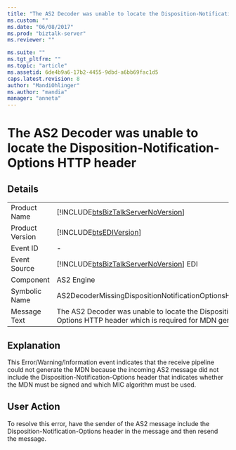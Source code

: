 ```yaml
---
title: "The AS2 Decoder was unable to locate the Disposition-Notification-Options HTTP header | Microsoft Docs"
ms.custom: ""
ms.date: "06/08/2017"
ms.prod: "biztalk-server"
ms.reviewer: ""

ms.suite: ""
ms.tgt_pltfrm: ""
ms.topic: "article"
ms.assetid: 6de4b9a6-17b2-4455-9dbd-a6bb69fac1d5
caps.latest.revision: 8
author: "MandiOhlinger"
ms.author: "mandia"
manager: "anneta"
---
```

# The AS2 Decoder was unable to locate the Disposition-Notification-Options HTTP header
## Details  
  
|                 |                                                                                                                             |
|-----------------|-----------------------------------------------------------------------------------------------------------------------------|
|  Product Name   |                     [!INCLUDE[btsBizTalkServerNoVersion](../includes/btsbiztalkservernoversion-md.md)]                      |
| Product Version |                                 [!INCLUDE[btsEDIVersion](../includes/btsediversion-md.md)]                                  |
|    Event ID     |                                                              -                                                              |
|  Event Source   |                   [!INCLUDE[btsBizTalkServerNoVersion](../includes/btsbiztalkservernoversion-md.md)] EDI                    |
|    Component    |                                                         AS2 Engine                                                          |
|  Symbolic Name  |                               AS2DecoderMissingDispositionNotificationOptionsHTTPHeaderError                                |
|  Message Text   | The AS2 Decoder was unable to locate the Disposition-Notification-Options HTTP header which is required for MDN generation. |
  
## Explanation  
 This Error/Warning/Information event indicates that the receive pipeline could not generate the MDN because the incoming AS2 message did not include the Disposition-Notification-Options header that indicates whether the MDN must be signed and which MIC algorithm must be used.  
  
## User Action  
 To resolve this error, have the sender of the AS2 message include the Disposition-Notification-Options header in the message and then resend the message.